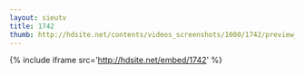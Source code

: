 ```yaml
---
layout: sieutv
title: 1742
thumb: http://hdsite.net/contents/videos_screenshots/1000/1742/preview_360p.mp4.jpg
---
```

{% include iframe src='http://hdsite.net/embed/1742' %}
 
